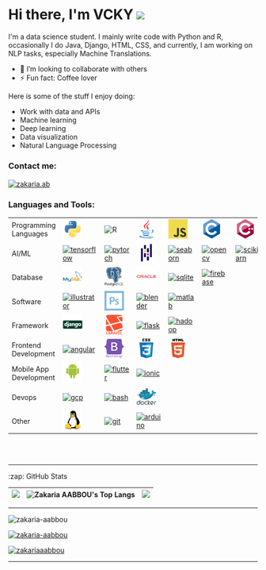 # Hi there, I'm VCKY <img src="https://media.giphy.com/media/hvRJCLFzcasrR4ia7z/giphy.gif" width="25px">

I'm a data science student. I mainly write code with Python and R, occasionally I do Java, Django, HTML, CSS, and currently, I am working on NLP tasks, especially Machine Translations.

- 👯 I’m looking to collaborate with others 
- ⚡ Fun fact: Coffee lover

Here is some of the stuff I enjoy doing:
* Work with data and APIs
* Machine learning
* Deep learning
* Data visualization
* Natural Language Processing


### Contact me:

<!-- [<img align="left" alt="https://zakaria-aabbou.github.io/" width="22px" src="https://raw.githubusercontent.com/iconic/open-iconic/master/svg/globe.svg" />][website] -->
<!-- [<img align="left" alt="zakaria | Twitter" width="22px" src="https://cdn.jsdelivr.net/npm/simple-icons@v3/icons/twitter.svg" />][twitter] -->
<!-- [<img align="left" alt="zakaria | LinkedIn" width="22px" src="https://cdn.jsdelivr.net/npm/simple-icons@v3/icons/linkedin.svg" />][linkedin] -->
<!-- <br />
🔗 &nbsp;**I am also on:** -->
<p align="left">
<a href="https://www.instagram.com/zakaria_abbou/" target="blank"><img align="center" src="https://raw.githubusercontent.com/rahuldkjain/github-profile-readme-generator/master/src/images/icons/Social/instagram.svg" alt="zakaria.ab" height="30" width="40" /></a>

<br />

### Languages and Tools:
  
<table>
    <td>Programming Languages</td>
    <td><a href="https://www.python.org" target="_blank" rel="noreferrer"> <img
            src="https://raw.githubusercontent.com/devicons/devicon/master/icons/python/python-original.svg"
            alt="python" width="40" height="40" /> </a></td>
    <td><img src="https://www.vectorlogo.zone/logos/r-project/r-project-official.svg" alt="R" width="40" height="40"/> </td>
    <td><a href="https://www.java.com" target="_blank" rel="noreferrer"> <img
            src="https://raw.githubusercontent.com/devicons/devicon/master/icons/java/java-original.svg" alt="java"
            width="40" height="40" /> </a></td>
    <td><a href="https://developer.mozilla.org/en-US/docs/Web/JavaScript" target="_blank" rel="noreferrer"> <img
            src="https://raw.githubusercontent.com/devicons/devicon/master/icons/javascript/javascript-original.svg"
            alt="javascript" width="40" height="40" /> </a></td>
    <td><a href="https://www.cprogramming.com/" target="_blank" rel="noreferrer"> <img
            src="https://raw.githubusercontent.com/devicons/devicon/master/icons/c/c-original.svg" alt="c" width="40"
            height="40" /></a></td>
    <td><a href="https://www.w3schools.com/cpp/" target="_blank" rel="noreferrer"> <img
            src="https://raw.githubusercontent.com/devicons/devicon/master/icons/cplusplus/cplusplus-original.svg"
            alt="cplusplus" width="40" height="40" /></a></td>
    <td>    <a href="https://www.php.net" target="_blank" rel="noreferrer"> <img
            src="https://raw.githubusercontent.com/devicons/devicon/master/icons/php/php-original.svg" alt="php"
            width="40" height="40" /> </a>
</td>
  
<tr>
    <td>AI/ML</td> 
    <td>    <a href="https://www.tensorflow.org" target="_blank" rel="noreferrer"> <img
            src="https://www.vectorlogo.zone/logos/tensorflow/tensorflow-icon.svg" alt="tensorflow" width="40"
            height="40" /> </a></td>
    <td>    <a href="https://pytorch.org/" target="_blank" rel="noreferrer">
        <img src="https://www.vectorlogo.zone/logos/pytorch/pytorch-icon.svg" alt="pytorch" width="40"
            height="40" /></a></td>
    <td>    <a href="https://pandas.pydata.org/" target="_blank" rel="noreferrer"> <img
            src="https://raw.githubusercontent.com/devicons/devicon/2ae2a900d2f041da66e950e4d48052658d850630/icons/pandas/pandas-original.svg"
            alt="pandas" width="40" height="40" /> </a></td>
    <td>    <a href="https://seaborn.pydata.org/" target="_blank" rel="noreferrer"> <img
            src="https://seaborn.pydata.org/_images/logo-mark-lightbg.svg" alt="seaborn" width="40" height="40" /> </a>
</td>
    <td>    <a href="https://opencv.org/" target="_blank" rel="noreferrer">
        <img src="https://www.vectorlogo.zone/logos/opencv/opencv-icon.svg" alt="opencv" width="40" height="40" /> </a>
</td>
    <td>    <a href="https://scikit-learn.org/" target="_blank" rel="noreferrer"> <img
            src="https://upload.wikimedia.org/wikipedia/commons/0/05/Scikit_learn_logo_small.svg" alt="scikit_learn"
            width="40" height="40" /> </a></td>
    
  </tr>

<tr>
    <td>Database</td> 
    <td>    <a href="https://www.mysql.com/" target="_blank" rel="noreferrer"> <img
            src="https://raw.githubusercontent.com/devicons/devicon/master/icons/mysql/mysql-original-wordmark.svg"
            alt="mysql" width="40" height="40" /> </a></td>
    <td>    <a href="https://www.postgresql.org" target="_blank" rel="noreferrer"> <img
            src="https://raw.githubusercontent.com/devicons/devicon/master/icons/postgresql/postgresql-original-wordmark.svg"
            alt="postgresql" width="40" height="40" /> </a></td>
    <td>    <a href="https://www.oracle.com/" target="_blank" rel="noreferrer"> <img
            src="https://raw.githubusercontent.com/devicons/devicon/master/icons/oracle/oracle-original.svg"
            alt="oracle" width="40" height="40" /> </a></td>
    <td>    <a href="https://www.sqlite.org/" target="_blank" rel="noreferrer"> <img
            src="https://www.vectorlogo.zone/logos/sqlite/sqlite-icon.svg" alt="sqlite" width="40" height="40" /> </a>
      <td><a href="https://firebase.google.com/" target="_blank" rel="noreferrer"> <img
            src="https://www.vectorlogo.zone/logos/firebase/firebase-icon.svg" alt="firebase" width="40"
            height="40" /></a></td>
</td>
    
  </tr>
<tr>
    <td>Software</td> 
    <td>    <a href="https://www.adobe.com/in/products/illustrator.html" target="_blank" rel="noreferrer"> <img
            src="https://www.vectorlogo.zone/logos/adobe_illustrator/adobe_illustrator-icon.svg" alt="illustrator"
            width="40" height="40" /> </a></td>
    <td>    <a href="https://www.photoshop.com/en" target="_blank" rel="noreferrer"> <img
            src="https://raw.githubusercontent.com/devicons/devicon/master/icons/photoshop/photoshop-line.svg"
            alt="photoshop" width="40" height="40" /> </a></td>
    <td>    <a href="https://www.blender.org/" target="_blank" rel="noreferrer"> <img
            src="https://download.blender.org/branding/community/blender_community_badge_white.svg" alt="blender"
            width="40" height="40" /></a></td>
    <td>    <a href="https://www.mathworks.com/" target="_blank" rel="noreferrer"> <img
            src="https://upload.wikimedia.org/wikipedia/commons/2/21/Matlab_Logo.png" alt="matlab" width="40"
            height="40" /> </a> </td>
    
  </tr>


<tr>
    <td>Framework</td> 
    <td>    <a href="https://www.djangoproject.com/" target="_blank" rel="noreferrer"> <img
            src="https://raw.githubusercontent.com/devicons/devicon/master/icons/django/django-original.svg"
            alt="django" width="40" height="40" /></a></td>
    <td>    <a href="https://laravel.com/" target="_blank" rel="noreferrer"> <img
            src="https://raw.githubusercontent.com/devicons/devicon/master/icons/laravel/laravel-plain-wordmark.svg"
            alt="laravel" width="40" height="40" /> </a></td>
    <td>    <a href="https://flask.palletsprojects.com/" target="_blank" rel="noreferrer"> <img
            src="https://www.vectorlogo.zone/logos/pocoo_flask/pocoo_flask-icon.svg" alt="flask" width="40"
            height="40" /></a>
  </td>
  <td>
    <a href="https://hadoop.apache.org/" target="_blank" rel="noreferrer"> <img
            src="https://www.vectorlogo.zone/logos/apache_hadoop/apache_hadoop-icon.svg" alt="hadoop" width="40"
            height="40" />
    </a>
  </td>
</tr>


<!--   
  <tr>
    <td>XXXXXXXXX</td> 
    <td></td>
    <td></td>
  </tr>
 -->
  
  <tr>
    <td>Frontend Development</td> 
    <td>    <a href="https://angular.io" target="_blank" rel="noreferrer">
        <img src="https://angular.io/assets/images/logos/angular/angular.svg" alt="angular" width="40"
            height="40" /></a></td>
    <td>    <a href="https://getbootstrap.com" target="_blank" rel="noreferrer"> <img
            src="https://raw.githubusercontent.com/devicons/devicon/master/icons/bootstrap/bootstrap-plain-wordmark.svg"
            alt="bootstrap" width="40" height="40" /></a></td>
    <td>    <a href="https://www.w3schools.com/css/" target="_blank" rel="noreferrer"> <img
            src="https://raw.githubusercontent.com/devicons/devicon/master/icons/css3/css3-original-wordmark.svg"
            alt="css3" width="40" height="40" /></a></td>
    <td>    <a href="https://www.w3.org/html/" target="_blank" rel="noreferrer"> <img
            src="https://raw.githubusercontent.com/devicons/devicon/master/icons/html5/html5-original-wordmark.svg"
            alt="html5" width="40" height="40" /> </a></td>
  </tr>
  
  
  <tr>
    <td>Mobile App Development</td> 
    <td>    <a href="https://developer.android.com" target="_blank" rel="noreferrer">
        <img src="https://raw.githubusercontent.com/devicons/devicon/master/icons/android/android-original-wordmark.svg"
            alt="android" width="40" height="40" /></a></td>
    <td>    <a href="https://flutter.dev" target="_blank" rel="noreferrer"> <img
            src="https://www.vectorlogo.zone/logos/flutterio/flutterio-icon.svg" alt="flutter" width="40"
            height="40" /></a></td>
  
  <td><a href="https://ionicframework.com" target="_blank" rel="noreferrer"> <img src="https://upload.wikimedia.org/wikipedia/commons/d/d1/Ionic_Logo.svg" alt="ionic" width="40" height="40"/> </a></td>
    
  </tr>
  

  
  
  
   <tr>
    <td>Devops</td>
    <td>    <a href="https://cloud.google.com" target="_blank" rel="noreferrer"> <img
            src="https://www.vectorlogo.zone/logos/google_cloud/google_cloud-icon.svg" alt="gcp" width="40"
            height="40" /></a></td>
    <td><a href="https://www.gnu.org/software/bash/" target="_blank" rel="noreferrer"> <img
            src="https://www.vectorlogo.zone/logos/gnu_bash/gnu_bash-icon.svg" alt="bash" width="40" height="40" /></a></td>
    <td>    <a href="https://www.docker.com/" target="_blank" rel="noreferrer"> <img
            src="https://raw.githubusercontent.com/devicons/devicon/master/icons/docker/docker-original-wordmark.svg"
            alt="docker" width="40" height="40" /></a></td>
  </tr> 
  
   <tr>
    <td>Other</td> 
    <td>    <a href="https://www.linux.org/" target="_blank" rel="noreferrer"> <img
            src="https://raw.githubusercontent.com/devicons/devicon/master/icons/linux/linux-original.svg" alt="linux"
            width="40" height="40" /> </a></td>
    <td>    <a href="https://git-scm.com/" target="_blank" rel="noreferrer"> <img
            src="https://www.vectorlogo.zone/logos/git-scm/git-scm-icon.svg" alt="git" width="40" height="40" /> </a>
</td>
    <td>    <a href="https://www.arduino.cc/" target="_blank" rel="noreferrer"> <img
            src="https://cdn.worldvectorlogo.com/logos/arduino-1.svg" alt="arduino" width="40" height="40" /></a>
</td>
  </tr>
  



</table>

<br />
<br />


---


  <summary>:zap: GitHub Stats</summary>
  <table>
    <thead>
      <th><img src="https://github-readme-streak-stats.herokuapp.com/?user=zakaria-aabbou&theme=default"></th>
      <th><img src="https://github-readme-stats.vercel.app/api?username=zakaria-aabbou&show_icons=true" alt="Zakaria AABBOU's Top Langs" /></th>
      <th><img src="https://github-readme-stats.vercel.app/api/top-langs/?username=zakaria-aabbou&layout=compact" /></th>
    </thead>
  </table>
  
---
<!-- <p><img align="left" src="https://github-readme-stats.vercel.app/api/top-langs?username=zakaria-aabbou&show_icons=true&locale=en&layout=compact" alt="zakaria-aabbou" /></p>

<p>&nbsp;<img align="center" src="https://github-readme-stats.vercel.app/api?username=zakaria-aabbou&show_icons=true&locale=en" alt="zakaria-aabbou" /></p>

<p><img align="center" src="https://github-readme-streak-stats.herokuapp.com/?user=zakaria-aabbou&" alt="zakaria-aabbou" /></p>

--- -->

<p align="left"> <img src="https://komarev.com/ghpvc/?username=zakaria-aabbou&label=Profile%20views&color=0e75b6&style=flat" alt="zakaria-aabbou" /> </p>

<p align="left"> <a href="https://github.com/ryo-ma/github-profile-trophy"><img src="https://github-profile-trophy.vercel.app/?username=zakaria-aabbou" alt="zakaria-aabbou" /></a> </p>

<p align="left"> <a href="https://twitter.com/zakariaaabbou" target="blank"><img src="https://img.shields.io/twitter/follow/zakariaaabbou?logo=twitter&style=for-the-badge" alt="zakariaaabbou" /></a> </p>

---
<!-- ![zakaria-aabbou](https://komarev.com/ghpvc/?username=zakaria-aabbou) -->


[website]: https://zakaria-aabbou.github.io/
[twitter]: https://twitter.com/ZakariaAabbou
[linkedin]: https://www.linkedin.com/in/zakaria-aabbou/
[webdevplaylist]: https://twitter.com/ZakariaAabbou
[jsplaylist]: https://twitter.com/ZakariaAabbou
[cssplaylist]: https://twitter.com/ZakariaAabbou
[reactplaylist]: https://twitter.com/ZakariaAabbou
